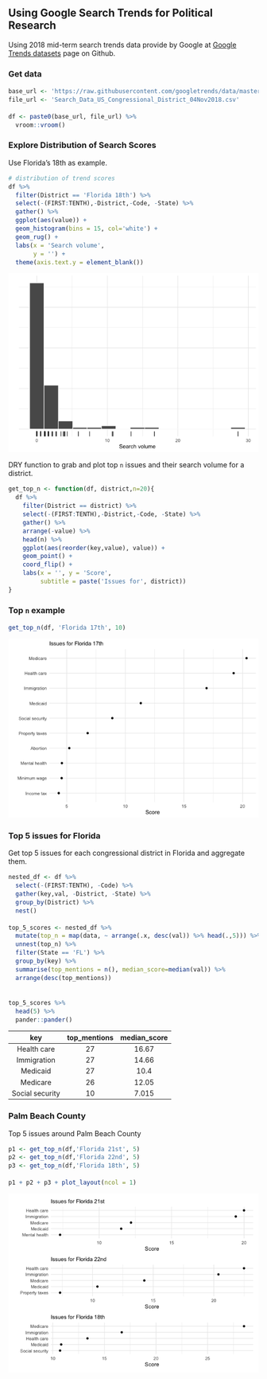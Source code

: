 ## Using Google Search Trends for Political Research

Using 2018 mid-term search trends data provide by Google at [Google
Trends datasets](https://googletrends.github.io/data/) page on Github.

### Get data

``` r
base_url <- 'https://raw.githubusercontent.com/googletrends/data/master/'
file_url <- 'Search_Data_US_Congressional_District_04Nov2018.csv'

df <- paste0(base_url, file_url) %>% 
  vroom::vroom()
```

### Explore Distribution of Search Scores

Use Florida’s 18th as example.

``` r
# distribution of trend scores
df %>% 
  filter(District == 'Florida 18th') %>% 
  select(-(FIRST:TENTH),-District,-Code, -State) %>% 
  gather() %>% 
  ggplot(aes(value)) +
  geom_histogram(bins = 15, col='white') +
  geom_rug() +
  labs(x = 'Search volume',
       y = '') +
  theme(axis.text.y = element_blank())
```

![](google_search_trends_politics_files/figure-gfm/unnamed-chunk-2-1.png)<!-- -->

DRY function to grab and plot top `n` issues and their search volume for
a district.

``` r
get_top_n <- function(df, district,n=20){
  df %>% 
    filter(District == district) %>% 
    select(-(FIRST:TENTH),-District,-Code, -State) %>% 
    gather() %>% 
    arrange(-value) %>% 
    head(n) %>% 
    ggplot(aes(reorder(key,value), value)) +
    geom_point() +
    coord_flip() +
    labs(x = '', y = 'Score', 
         subtitle = paste('Issues for', district)) 
}
```

### Top `n` example

``` r
get_top_n(df, 'Florida 17th', 10)
```

![](google_search_trends_politics_files/figure-gfm/unnamed-chunk-4-1.png)<!-- -->

### Top 5 issues for Florida

Get top 5 issues for each congressional district in Florida and
aggregate them.

``` r
nested_df <- df %>% 
  select(-(FIRST:TENTH), -Code) %>% 
  gather(key,val, -District, -State) %>% 
  group_by(District) %>% 
  nest()
  
top_5_scores <- nested_df %>%
  mutate(top_n = map(data, ~ arrange(.x, desc(val)) %>% head(.,5))) %>%
  unnest(top_n) %>% 
  filter(State == 'FL') %>% 
  group_by(key) %>% 
  summarise(top_mentions = n(), median_score=median(val)) %>% 
  arrange(desc(top_mentions)) 


top_5_scores %>% 
  head(5) %>% 
  pander::pander()
```

|       key       | top\_mentions | median\_score |
| :-------------: | :-----------: | :-----------: |
|   Health care   |      27       |     16.67     |
|   Immigration   |      27       |     14.66     |
|    Medicaid     |      27       |     10.4      |
|    Medicare     |      26       |     12.05     |
| Social security |      10       |     7.015     |

### Palm Beach County

Top 5 issues around Palm Beach County

``` r
p1 <- get_top_n(df,'Florida 21st', 5)
p2 <- get_top_n(df,'Florida 22nd', 5)
p3 <- get_top_n(df,'Florida 18th', 5)

p1 + p2 + p3 + plot_layout(ncol = 1)
```

![](google_search_trends_politics_files/figure-gfm/unnamed-chunk-6-1.png)<!-- -->
